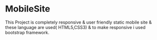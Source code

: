 # MobileSite
This Project is completely responsive &amp; user friendly  static mobile site &amp; these language are used( HTML5,CSS3) &amp; to make responsive i used bootstrap framework.
